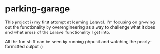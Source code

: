 # parking-garage

This project is my first attempt at learning Laravel. I'm focusing on growing out the functionality by overengineering as a way to challenge what it does and what areas of the Laravel functionality I get into.

All the fun stuff can be seen by running phpunit and watching the poorly-formatted output :)
